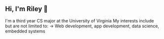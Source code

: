 ## Hi, I'm Riley 👋
I'm a third year CS major at the University of Virginia
My interests include but are not limited to:
-> Web development, app development, data science, embedded systems



<!---
nfletcher27/nfletcher27 is a ✨ special ✨ repository because its `README.md` (this file) appears on your GitHub profile.
You can click the Preview link to take a look at your changes.
--->
